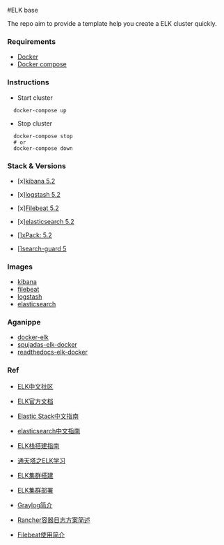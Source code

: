 #ELK base

The repo aim to provide a template help you create a ELK cluster quickly.


### Requirements
* [Docker](http://docker.io/)
* [Docker compose](https://github.com/docker/compose/releases)

### Instructions
* Start cluster
```
  docker-compose up
```

* Stop cluster
```
  docker-compose stop
  # or
  docker-compose down
```

### Stack & Versions
* [x][kibana 5.2](https://www.elastic.co/guide/en/kibana/current/index.html)
* [x][logstash 5.2](https://www.elastic.co/guide/en/logstash/current/index.html)
* [x][Filebeat 5.2](https://www.elastic.co/guide/en/beats/filebeat/current/index.html)
* [x][elasticsearch 5.2](https://www.elastic.co/guide/en/elasticsearch/reference/5.2/index.html)

* [][xPack: 5.2](https://www.elastic.co/guide/en/x-pack/current/index.html)
* [][search-guard 5](https://github.com/floragunncom/search-guard/tree/5.0.0)

### Images
* [kibana](https://github.com/elastic/kibana-docker)
* [filebeat](https://github.com/elastic/beats-docker)
* [logstash](https://github.com/elastic/logstash-docker)
* [elasticsearch](https://github.com/elastic/elasticsearch-docker)

### Aganippe
* [docker-elk](https://github.com/deviantony/docker-elk)
* [spujadas-elk-docker](https://github.com/spujadas/elk-docker)
* [readthedocs-elk-docker](https://elk-docker.readthedocs.io/)

### Ref
* [ELK中文社区](http://elasticsearch.cn/)
* [ELK官方文档](https://www.elastic.co/guide/index.html)
* [Elastic Stack中文指南](https://kibana.logstash.es/content/)
* [elasticsearch中文指南](https://es.xiaoleilu.com/010_Intro/00_README.html)

* [ELK栈搭建指南](http://www.jianshu.com/p/934c457a333c)
* [通天塔之ELK学习](http://wdxtub.com/2016/11/19/babel-log-analysis-platform-0/)
* [ELK集群搭建](http://linuxg.blog.51cto.com/4410110/1843114)
* [ELK集群部署](http://linuxg.blog.51cto.com/4410110/1843114)
* [Graylog简介](https://testerhome.com/topics/3026)
* [Rancher容器日志方案简述](http://www.dockerinfo.net/215.html)
* [Filebeat使用简介](http://tonybai.com/2016/03/25/ship-docker-container-log-with-filebeat/)
